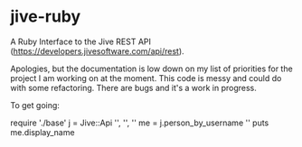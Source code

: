 jive-ruby
=========

A Ruby Interface to the Jive REST API (https://developers.jivesoftware.com/api/rest).

Apologies, but the documentation is low down on my list of priorities for the project I am working on at the moment. This code is messy and could do with some refactoring. There are bugs and it's a work in progress.

To get going:

  require './base'
  j = Jive::Api '<username>', '<password>', '<uri of your jive server>'
  me = j.person_by_username '<username>'
  puts me.display_name